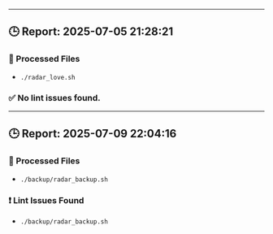 
---
## 🕒 Report: 2025-07-05 21:28:21

### 📂 Processed Files
- `./radar_love.sh`

### ✅ No lint issues found.

---
## 🕒 Report: 2025-07-09 22:04:16

### 📂 Processed Files
- `./backup/radar_backup.sh`

### ❗ Lint Issues Found
- `./backup/radar_backup.sh`

